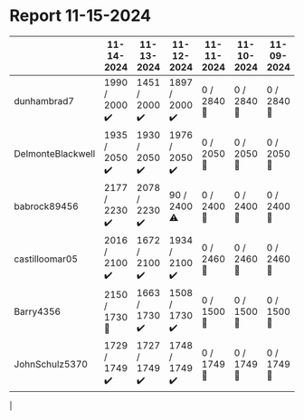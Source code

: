 # Report 11-15-2024
| | 11-14-2024 | 11-13-2024 | 11-12-2024 | 11-11-2024 | 11-10-2024 | 11-09-2024 | 11-08-2024 |
| --- | --- | --- | --- | --- | --- | --- | --- |
| dunhambrad7 | 1990 / 2000 :heavy_check_mark: | 1451 / 2000 :heavy_check_mark: | 1897 / 2000 :heavy_check_mark: | 0 / 2840 :no_entry_sign: | 0 / 2840 :no_entry_sign: | 0 / 2840 :no_entry_sign: | 0 / 2840 :no_entry_sign: |
| DelmonteBlackwell | 1935 / 2050 :heavy_check_mark: | 1930 / 2050 :heavy_check_mark: | 1976 / 2050 :heavy_check_mark: | 0 / 2050 :no_entry_sign: | 0 / 2050 :no_entry_sign: | 0 / 2050 :no_entry_sign: | 0 / 2050 :no_entry_sign: |
| babrock89456 | 2177 / 2230 :heavy_check_mark: | 2078 / 2230 :heavy_check_mark: | 90 / 2400 :warning: | 0 / 2400 :no_entry_sign: | 0 / 2400 :no_entry_sign: | 0 / 2400 :no_entry_sign: | 0 / 2400 :no_entry_sign: |
| castilloomar05 | 2016 / 2100 :heavy_check_mark: | 1672 / 2100 :heavy_check_mark: | 1934 / 2100 :heavy_check_mark: | 0 / 2460 :no_entry_sign: | 0 / 2460 :no_entry_sign: | 0 / 2460 :no_entry_sign: | 0 / 2460 :no_entry_sign: |
| Barry4356 | 2150 / 1730 :no_entry_sign: | 1663 / 1730 :heavy_check_mark: | 1508 / 1730 :heavy_check_mark: | 0 / 1500 :no_entry_sign: | 0 / 1500 :no_entry_sign: | 0 / 1500 :no_entry_sign: | 0 / 1500 :no_entry_sign: |
| JohnSchulz5370 | 1729 / 1749 :heavy_check_mark: | 1727 / 1749 :heavy_check_mark: | 1748 / 1749 :heavy_check_mark: | 0 / 1749 :no_entry_sign: | 0 / 1749 :no_entry_sign: | 0 / 1749 :no_entry_sign: | 0 / 1749 :no_entry_sign: |
|